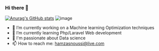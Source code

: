 ### Hi there 👋
[![Anurag's GitHub stats](https://github-readme-stats.vercel.app/api?username=HamzaSn)](https://github.com/HamzaSn/github-readme-stats)
![image](https://camo.githubusercontent.com/864f7fab9b1b47846ce7c1a388cdb844ca8f01c95179c72cf094cd2b7435e380/68747470733a2f2f6769746875622d726561646d652d73746174732e76657263656c2e6170702f6170692f746f702d6c616e67732f3f757365726e616d653d48616d7a61536e266c61796f75743d636f6d70616374266c616e67735f636f756e743d3826686964655f626f726465723d74727565267469746c655f636f6c6f723d3030303030302669636f6e5f636f6c6f723d30303030303026746578745f636f6c6f723d3030303030302662675f636f6c6f723d666666666666)

- 🔭 I’m currently working on a Machine learning Optimization techniques
- 🌱 I’m currently learning Php/Laravel Web development
- 💬 I'm passionate about Data science
- 📫 How to reach me: hamzasnoussi@live.com

